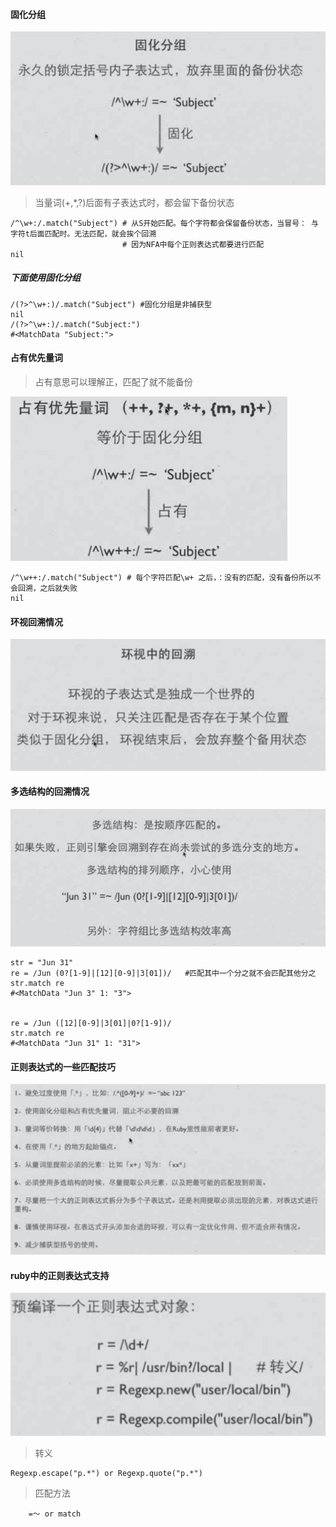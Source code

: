 #### 固化分组

![](x1.png)

> 当量词(+,*,?)后面有子表达式时，都会留下备份状态

	/^\w+:/.match("Subject") # 从S开始匹配。每个字符都会保留备份状态，当冒号： 与字符t后面匹配时。无法匹配，就会挨个回溯
                             # 因为NFA中每个正则表达式都要进行匹配
	nil

##### 下面使用固化分组

	/(?>^\w+:)/.match("Subject") #固化分组是非捕获型
	nil
	/(?>^\w+:)/.match("Subject:") 
	#<MatchData "Subject:">
	
	

#### 占有优先量词

> 占有意思可以理解正，匹配了就不能备份

![](x2.png)

	/^\w++:/.match("Subject") # 每个字符匹配\w+ 之后，：没有的匹配，没有备份所以不会回溯，之后就失败
	nil


#### 环视回溯情况
	
	
![](x4.png)

#### 多选结构的回溯情况
	
	
![](x3.png)

	str = "Jun 31"
	re = /Jun (0?[1-9]|[12][0-9]|3[01])/   #匹配其中一个分之就不会匹配其他分之
	str.match re
	#<MatchData "Jun 3" 1: "3">
	
	
	re = /Jun ([12][0-9]|3[01]|0?[1-9])/ 
	str.match re
	#<MatchData "Jun 31" 1: "31">

#### 正则表达式的一些匹配技巧
	
	
![](x5.png)

#### ruby中的正则表达式支持

![](x6.png)

> 转义
	
	Regexp.escape("p.*") or Regexp.quote("p.*")
	
> 匹配方法
	
		=～ or match
